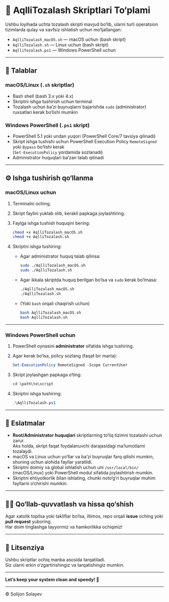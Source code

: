 # 🧹 AqlliTozalash Skriptlari To‘plami

Ushbu loyihada uchta tozalash skripti mavjud bo‘lib, ularni turli operatsion tizimlarda qulay va xavfsiz ishlatish uchun mo‘ljallangan:

- `AqlliTozalash_macOS.sh` — macOS uchun (bash skript)
- `AqlliTozalash.sh` — Linux uchun (bash skript)
- `AqlliTozalash.ps1` — Windows PowerShell uchun

---

## 🧰 Talablar

### macOS/Linux (`.sh` skriptlar)

- Bash shell (bash 3.x yoki 4.x)
- Skriptni ishga tushirish uchun terminal
- Tozalash uchun ba’zi buyruqlarni bajarishda `sudo` (administrator) ruxsatlari kerak bo‘lishi mumkin

### Windows PowerShell (`.ps1` skript)

- PowerShell 5.1 yoki undan yuqori (PowerShell Core/7 tavsiya qilinadi)
- Skript ishga tushishi uchun PowerShell Execution Policy `RemoteSigned` yoki `Bypass` bo‘lishi kerak  
  (`Set-ExecutionPolicy` yordamida sozlanadi)
- Administrator huquqlari ba’zan talab qilinadi

---

## ⚙️ Ishga tushirish qo‘llanma

### macOS/Linux uchun

1. Terminalni oching.  
2. Skript faylini yuklab olib, kerakli papkaga joylashtiring.  
3. Faylga ishga tushish huquqini bering:

   ```bash
   chmod +x AqlliTozalash_macOS.sh
   chmod +x AqlliTozalash.sh
   ```

4. Skriptni ishga tushiring:

   - Agar administrator huquq talab qilinsa:
     ```bash
     sudo ./AqlliTozalash_macOS.sh
     sudo ./AqlliTozalash.sh
     ```

   - Agar ikkala skriptda huquq berilgan bo‘lsa va `sudo` kerak bo‘lmasa:
     ```bash
     ./AqlliTozalash_macOS.sh
     ./AqlliTozalash.sh
     ```

   - (Yoki `bash` orqali chaqirish uchun)
     ```bash
     bash AqlliTozalash_macOS.sh
     bash AqlliTozalash.sh
     ```

---

### Windows PowerShell uchun

1. PowerShell oynasini **administrator** sifatida ishga tushiring.  
2. Agar kerak bo‘lsa, policy sozlang (faqat bir marta):

   ```powershell
   Set-ExecutionPolicy RemoteSigned -Scope CurrentUser
   ```

3. Skript joylashgan papkaga o‘ting:

   ```powershell
   cd \path\to\script
   ```

4. Skriptni ishga tushiring:

   ```powershell
   .\AqlliTozalash.ps1
   ```

---

## 📝 Eslatmalar

- **Root/Administrator huquqlari** skriptlarning to‘liq tizimni tozalashi uchun zarur.  
  Aks holda, skript faqat foydalanuvchi darajasidagi ma’lumotlarni tozalaydi.  
- macOS va Linux uchun yo‘llar va ba’zi buyruqlar farq qilishi mumkin, shuning uchun alohida fayllar yaratildi.  
- Skriptni doimiy va global ishlatish uchun uni `/usr/local/bin/` (macOS/Linux) yoki PowerShell modul sifatida joylashtirish mumkin.  
- Skriptni ehtiyotkorlik bilan ishlating, chunki noto‘g‘ri buyruqlar muhim fayllarni o‘chirishi mumkin.  

---

## 👩‍💻 Qo‘llab-quvvatlash va hissa qo‘shish

Agar xatolik topilsa yoki takliflar bo‘lsa, iltimos, repo orqali **issue** oching yoki **pull request** yuboring.  
Har doim tinglashga tayyormiz va hamkorlikka ochiqmiz!

---

## 📜 Litsenziya

Ushbu skriptlar ochiq manba asosida tarqatiladi.  
Siz ularni erkin o‘zgartirishingiz va tarqatishingiz mumkin.

---

**Let’s keep your system clean and speedy! 🚀**

---

© Solijon Solayev
